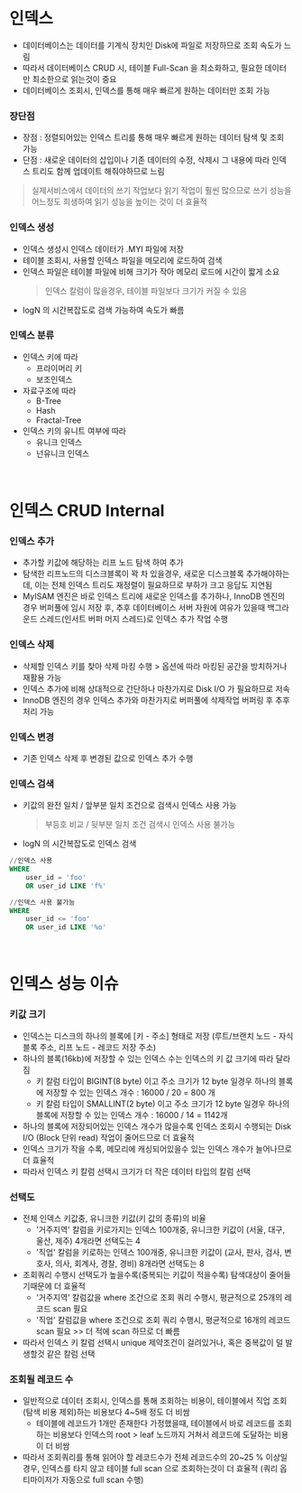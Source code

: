 # 인덱스
* 데이터베이스는 데이터를 기계식 장치인 Disk에 파일로 저장하므로 조회 속도가 느림
* 따라서 데이터베이스 CRUD 시, 테이블 Full-Scan 을 최소화하고, 필요한 데이터만 최소한으로 읽는것이 중요
* 데이터베이스 조회시, 인덱스를 통해 매우 빠르게 원하는 데이터만 조회 가능

### 장단점
* 장점 : 정렬되어있는 인덱스 트리를 통해 매우 빠르게 원하는 데이터 탐색 및 조회 가능
* 단점 : 새로운 데이터의 삽입이나 기존 데이터의 수정, 삭제시 그 내용에 따라 인덱스 트리도 함께 업데이트 해줘야하므로 느림
> 실제서비스에서 데이터의 쓰기 작업보다 읽기 작업이 훨씬 많으므로 쓰기 성능을 어느정도 희생하여 읽기 성능을 높이는 것이 더 효율적

### 인덱스 생성
* 인덱스 생성시 인덱스 데이터가 .MYI 파일에 저장
* 테이블 조회시, 사용할 인덱스 파일을 메모리에 로드하여 검색
* 인덱스 파일은 테이블 파일에 비해 크기가 작아 메모리 로드에 시간이 짧게 소요
	> 인덱스 칼럼이 많을경우, 테이블 파일보다 크기가 커질 수 있음
* logN 의 시간복잡도로 검색 가능하여 속도가 빠름 

### 인덱스 분류
* 인덱스 키에 따라
	* 프라이머리 키
	* 보조인덱스
* 자료구조에 따라
	* B-Tree
	* Hash
	* Fractal-Tree
* 인덱스 키의 유니트 여부에 따라
	* 유니크 인덱스
	* 넌유니크 인덱스

<br>

# 인덱스 CRUD Internal
### 인덱스 추가
* 추가할 키값에 해당하는 리프 노드 탐색 하여 추가
* 탐색한 리프노드의 디스크블록이 꽉 차 있을경우, 새로운 디스크블록 추가해야하는데, 이는 전체 인덱스 트리도 재정렬이 필요하므로 부하가 크고 응답도 지연됨
* MyISAM 엔진은 바로 인덱스 트리에 새로운 인덱스를 추가하나, InnoDB 엔진의 경우 버퍼풀에 임시 저장 후, 추후 데이터베이스 서버 자원에 여유가 있을때 백그라운드 스레드(인서트 버퍼 머지 스레드)로 인덱스 추가 작업 수행

### 인덱스 삭제
* 삭제할 인덱스 키를 찾아 삭제 마킹 수행 > 옵션에 따라 마킹된 공간을 방치하거나 재활용 가능
* 인덱스 추가에 비해 상대적으로 간단하나 마찬가지로 Disk I/O 가 필요하므로 저속
* InnoDB 엔진의 경우 인덱스 추가와 마찬가지로 버퍼풀에 삭제작업 버퍼링 후 추후 처리 가능

### 인덱스 변경
* 기존 인덱스 삭제 후 변경된 값으로 인덱스 추가 수행

### 인덱스 검색
* 키값의 완전 일치 / 앞부분 일치 조건으로 검색시 인덱스 사용 가능
	> 부등호 비교 / 뒷부분 일치 조건 검색시 인덱스 사용 불가능
* logN 의 시간복잡도로 인덱스 검색
```sql
//인덱스 사용
WHERE 
	user_id = 'foo'
	OR user_id LIKE 'f%'

//인덱스 사용 불가능
WHERE
	user_id <= 'foo'
	OR user_id LIKE '%o'

```

<br>

# 인덱스 성능 이슈
### 키값 크기
* 인덱스는 디스크의 하나의 블록에 [키 - 주소] 형태로 저장 (루트/브랜치 노드 - 자식 블록 주소, 리프 노드 - 레코드 저장 주소)
* 하나의 블록(16kb)에 저장할 수 있는 인덱스 수는 인덱스의 키 값 크기에 따라 달라짐
	* 키 칼럼 타입이 BIGINT(8 byte) 이고 주소 크기가 12 byte 일경우 하나의 블록에 저장할 수 있는 인덱스 개수 :  16000 / 20 = 800 개
	* 키 칼럼 타입이 SMALLINT(2 byte) 이고 주소 크기가 12 byte 일경우 하나의 블록에 저장할 수 있는 인덱스 개수 : 16000 / 14 = 1142개
* 하나의 블록에 저장되어있는 인덱스 개수가 많을수록 인덱스 조회시 수행되는 Disk I/O (Block 단위 read) 작업이 줄어드므로 더 효율적
* 인덱스 크기가 작을 수록, 메모리에 캐싱되어있을수 있는 인덱스 개수가 늘어나므로 더 효율적
* 따라서 인덱스 키 칼럼 선택시 크기가 더 작은 데이터 타입의 칼럼 선택  

### 선택도
* 전체 인덱스 키값중, 유니크한 키값(키 값의 종류)의 비율
	* '거주지역' 칼럼을 키로가지는 인덱스 100개중, 유니크한 키값이 (서울, 대구, 울산, 제주) 4개라면 선택도는 4
	* '직업' 칼럼을 키로하는 인덱스 100개중, 유니크한 키값이 (교사, 판사, 검사, 변호사, 의사, 회계사, 경찰, 경비) 8개라면 선택도는 8
* 조회쿼리 수행시 선택도가 높을수록(중복되는 키값이 적을수록) 탐색대상이 줄어들기때문에 더 효율적
	* '거주지역' 칼럼값을 where 조건으로 조회 쿼리 수행시, 평균적으로 25개의 레코드 scan 필요
	* '직업' 칼럼값을 where 조건으로 조회 쿼리 수행시, 평균적으로 16개의 레코드 scan 필요	>> 더 적에 scan 하므로 더 빠름 
* 따라서 인덱스 키 칼럼 선택시 unique 제약조건이 걸려있거나, 혹은 중복값이 덜 발생할것 같은 칼럼 선택

### 조회될 레코드 수
* 일반적으로 데이터 조회시, 인덱스를 통해 조회하는 비용이, 테이블에서 직업 조회(탐색 비용 제외)하는 비용보다 4~5배 정도 더 비쌈
	* 테이블에 레코드가 1개만 존재한다 가정했을때, 테이블에서 바로 레코드를 조회하는 비용보다 인덱스의 root > leaf 노드까지 거쳐서 레코드에 도달하는 비용이 더 비쌈
* 따라서 조회쿼리를 통해 읽어야 할 레코드수가 전체 레코드수의 20~25 % 이상일 경우, 인덱스를 타지 않고 테이블 full scan 으로 조회하는것이 더 효율적 (쿼리 옵티마이저가 자동으로 full scan 수행)